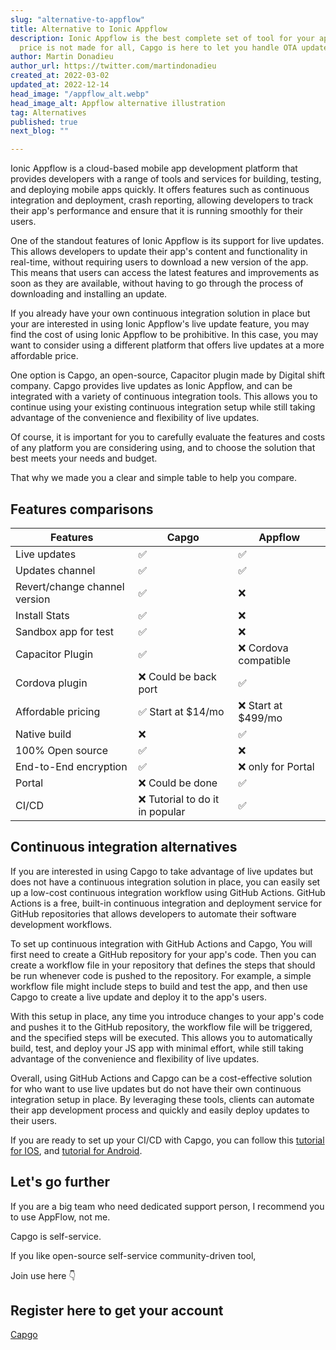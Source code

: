 ```yaml
---
slug: "alternative-to-appflow"
title: Alternative to Ionic Appflow
description: Ionic Appflow is the best complete set of tool for your app, sadly they
  price is not made for all, Capgo is here to let you handle OTA update at fair price.
author: Martin Donadieu
author_url: https://twitter.com/martindonadieu
created_at: 2022-03-02
updated_at: 2022-12-14
head_image: "/appflow_alt.webp"
head_image_alt: Appflow alternative illustration
tag: Alternatives
published: true
next_blog: ""

---
```


Ionic Appflow is a cloud-based mobile app development platform that provides developers with a range of tools and services for building, testing, and deploying mobile apps quickly. It offers features such as continuous integration and deployment, crash reporting, allowing developers to track their app's performance and ensure that it is running smoothly for their users.

One of the standout features of Ionic Appflow is its support for live updates. This allows developers to update their app's content and functionality in real-time, without requiring users to download a new version of the app. This means that users can access the latest features and improvements as soon as they are available, without having to go through the process of downloading and installing an update.

If you already have your own continuous integration solution in place but your are interested in using Ionic Appflow's live update feature, you may find the cost of using Ionic Appflow to be prohibitive. In this case, you may want to consider using a different platform that offers live updates at a more affordable price.

One option is Capgo, an open-source, Capacitor plugin made by Digital shift company. Capgo provides live updates as Ionic Appflow, and can be integrated with a variety of continuous integration tools. This allows you to continue using your existing continuous integration setup while still taking advantage of the convenience and flexibility of live updates.

Of course, it is important for you to carefully evaluate the features and costs of any platform you are considering using, and to choose the solution that best meets your needs and budget. 

That why we made you a clear and simple table to help you compare.

## Features comparisons

| Features | Capgo | Appflow |
| --- | --- | --- |
| Live updates | ✅ | ✅ |
| Updates channel | ✅ | ✅ |
| Revert/change channel version | ✅ | ❌ |
| Install Stats | ✅ | ❌ |
| Sandbox app for test | ✅ | ❌ |
| Capacitor Plugin | ✅ | ❌ Cordova compatible |
| Cordova plugin | ❌ Could be back port | ✅ |
| Affordable pricing | ✅ Start at $14/mo | ❌ Start at $499/mo |
| Native build | ❌ | ✅ |
| 100% Open source | ✅ | ❌ |
| End-to-End encryption | ✅ | ❌ only for Portal |
| Portal | ❌ Could be done | ✅ |
| CI/CD | ❌ Tutorial to do it in popular  | ✅ |

## Continuous integration alternatives

If you are interested in using Capgo to take advantage of live updates but does not have a continuous integration solution in place, you can easily set up a low-cost continuous integration workflow using GitHub Actions. GitHub Actions is a free, built-in continuous integration and deployment service for GitHub repositories that allows developers to automate their software development workflows.

To set up continuous integration with GitHub Actions and Capgo, You will first need to create a GitHub repository for your app's code. Then you can create a workflow file in your repository that defines the steps that should be run whenever code is pushed to the repository. For example, a simple workflow file might include steps to build and test the app, and then use Capgo to create a live update and deploy it to the app's users.

With this setup in place, any time you introduce changes to your app's code and pushes it to the GitHub repository, the workflow file will be triggered, and the specified steps will be executed. This allows you to automatically build, test, and deploy your JS app with minimal effort, while still taking advantage of the convenience and flexibility of live updates.

Overall, using GitHub Actions and Capgo can be a cost-effective solution for who want to use live updates but do not have their own continuous integration setup in place. By leveraging these tools, clients can automate their app development process and quickly and easily deploy updates to their users.

If you are ready to set up your CI/CD with Capgo, you can follow this [tutorial for IOS](https://capgo.app/blog/automatic-capacitor-ios-build-github-action/), and [tutorial for Android](https://capgo.app/blog/automatic-capacitor-android-build-github-action/).

## Let's go further

If you are a big team who need dedicated support person, I recommend you to use AppFlow, not me. 

Capgo is self-service.

If you like open-source self-service community-driven tool,

Join use here 👇

## Register here to get your account

[Capgo](https://web.capgo.app/register)